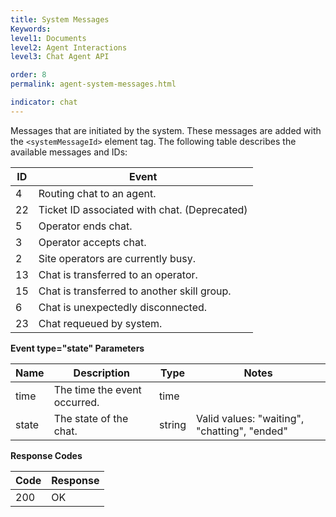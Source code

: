 ```yaml
---
title: System Messages
Keywords:
level1: Documents
level2: Agent Interactions
level3: Chat Agent API

order: 8
permalink: agent-system-messages.html

indicator: chat
---
```


Messages that are initiated by the system. These messages are added with the `<systemMessageId>` element tag. The following table describes the available messages and IDs:

| ID | Event                                        |
|----|----------------------------------------------|
| 4  | Routing chat to an agent.                    |
| 22 | Ticket ID associated with chat. (Deprecated) |
| 5  | Operator ends chat.                          |
| 3  | Operator accepts chat.                       |
| 2  | Site operators are currently busy.           |
| 13 | Chat is transferred to an operator.          |
| 15 | Chat is transferred to another skill group.  |
| 6  | Chat is unexpectedly disconnected.           |
| 23 | Chat requeued by system.                     |

**Event type="state" Parameters**

| Name  | Description                  | Type   | Notes                                        |
|-------|------------------------------|--------|----------------------------------------------|
| time  | The time the event occurred. | time   |                                              |
| state | The state of the chat.       | string | Valid values: "waiting", "chatting", "ended" |

**Response Codes**

 |Code | Response| 
 |:--- | :---| 
 |200 | OK |
